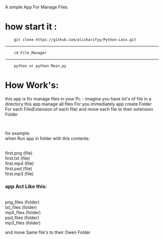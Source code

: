 A simple App For Manage Files


# how start it :
        git clone https://github.com/alisharifyy/Python-Less.git

---
        cd File_Manager

---
        python or python Main.py


# How Work's:
this app is for manage files in your Pc - imagine you have lot's of file in a directory
this app manage all files For you immediately 
app create Folder For each File(Extension of each file) and move each file to their extension Folder 

<br>

for example:
<br>
when Run app in folder with this contents:

<br>
first.png (file)
<br>
first.txt (file)
<br>
first.mp4 (file)
<br>
first.psd (file)
<br>
first.mp3 (file)
<br>


### app Act Like this:
<br>
png_files (folder)
<br>
txt_files (folder)
<br>
mp4_files (folder)
<br>
psd_files (folder)
<br>
mp3_files (folder)
<br>


and move Same file's to their Owen Folder
